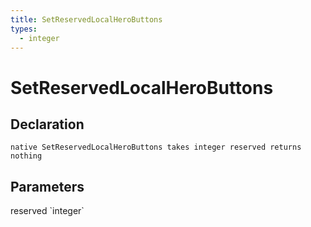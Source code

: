 ```yaml
---
title: SetReservedLocalHeroButtons
types:
  - integer
---
```


# SetReservedLocalHeroButtons

## Declaration

```
native SetReservedLocalHeroButtons takes integer reserved returns nothing
```

## Parameters
<dl>
  <dt>reserved `integer`</dt>
  <dd></dd>
</dl>